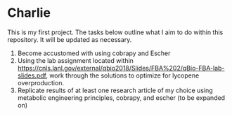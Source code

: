 # Charlie
This is my first project. The tasks below outline what I aim to do within this repository. It will be updated as necessary.
1. Become accustomed with using cobrapy and Escher
2. Using the lab assignment located within https://cnls.lanl.gov/external/qbio2018/Slides/FBA%202/qBio-FBA-lab-slides.pdf, work through the
   solutions to optimize for lycopene overproduction. 
3. Replicate results of at least one research article of my choice using metabolic engineering principles, cobrapy, and escher (to be expanded on)
